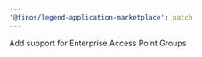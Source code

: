 ```yaml
---
'@finos/legend-application-marketplace': patch
---
```


Add support for Enterprise Access Point Groups
